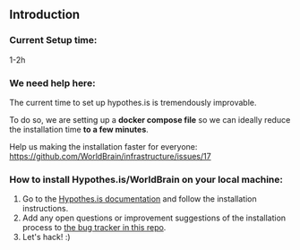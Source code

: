 ## Introduction

### Current Setup time: 
1-2h

### We need help here:
The current time to set up hypothes.is is tremendously improvable.

To do so, we are setting up a **docker compose file** so we can ideally reduce the installation time **to a few minutes**.

Help us making the installation faster for everyone: https://github.com/WorldBrain/infrastructure/issues/17


### How to install Hypothes.is/WorldBrain on your local machine:

 1. Go to the [Hypothes.is documentation](https://h.readthedocs.org/en/latest/hacking/install.html) and follow the installation instructions.
 2. Add any open questions or improvement suggestions of the installation process to [the bug tracker in this repo](https://github.com/WorldBrain/START-HERE/issues).
 3. Let's hack! :)



